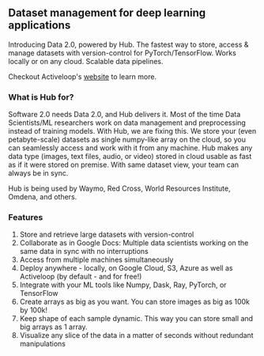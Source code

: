 ## Dataset management for deep learning applications

Introducing Data 2.0, powered by Hub.
The fastest way to store, access & manage datasets with version-control for PyTorch/TensorFlow. Works locally or on any cloud. Scalable data pipelines.

Checkout Activeloop's [website](activeloop.ai) to learn more.

### What is Hub for?

Software 2.0 needs Data 2.0, and Hub delivers it. Most of the time Data Scientists/ML researchers work on data management and preprocessing instead of training models. With Hub, we are fixing this. We store your (even petabyte-scale) datasets as single numpy-like array on the cloud, so you can seamlessly access and work with it from any machine. Hub makes any data type (images, text files, audio, or video) stored in cloud usable as fast as if it were stored on premise. With same dataset view, your team can always be in sync.

Hub is being used by Waymo, Red Cross, World Resources Institute, Omdena, and others.

### Features

1. Store and retrieve large datasets with version-control
2. Collaborate as in Google Docs: Multiple data scientists working on the same data in sync with no interruptions
3. Access from multiple machines simultaneously
4. Deploy anywhere - locally, on Google Cloud, S3, Azure as well as Activeloop (by default - and for free!)
5. Integrate with your ML tools like Numpy, Dask, Ray, PyTorch, or TensorFlow
6. Create arrays as big as you want. You can store images as big as 100k by 100k!
7. Keep shape of each sample dynamic. This way you can store small and big arrays as 1 array.
8. Visualize any slice of the data in a matter of seconds without redundant manipulations
